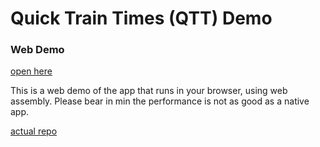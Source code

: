 # Quick Train Times (QTT) Demo

### Web Demo

[open here](ic1149.github.io/qtt-demo/index.html)

This is a web demo of the app that runs in your browser, using web assembly.
Please bear in min the performance is not as good as a native app.

[actual repo](https://github.com/ic1149/quicktraintimes)
